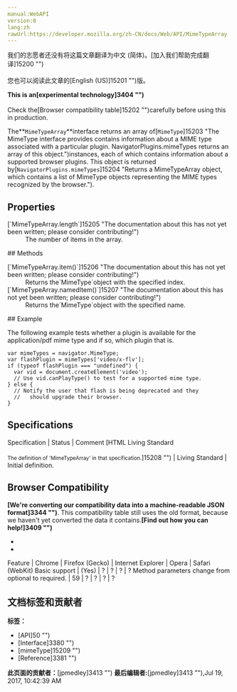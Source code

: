 ```yaml
---
manual:WebAPI
version:0
lang:zh
rawUrl:https://developer.mozilla.org/zh-CN/docs/Web/API/MimeTypeArray
---
```




<bdi>我们的志愿者还没有将这篇文章翻译为<bdi>中文 (简体)</bdi>。[加入我们帮助完成翻译]15200 "")<br></br>您也可以阅读此文章的[English (US)]15201 "")版。</bdi>






**This is an[experimental technology]3404 "")**<br></br>Check the[Browser compatibility table]15202 "")carefully before using this in production.




The**`MimeTypeArray`**interface returns an array of[`MimeType`]15203 "The MimeType interface provides contains information about a MIME type associated with a particular plugin. NavigatorPlugins.mimeTypes returns an array of this object.")instances, each of which contains information about a supported browser plugins. This object is returned by[`NavigatorPlugins.mimeTypes`]15204 "Returns a MimeTypeArray object, which contains a list of MimeType objects representing the MIME types recognized by the browser.").


## Properties<a name="Properties"></a>
<dl><dt>[`MimeTypeArray.length`]15205 "The documentation about this has not yet been written; please consider contributing!")</dt><dd>The number of items in the array.</dd></dl>
## Methods<a name="Methods"></a>
<dl><dt>[`MimeTypeArray.item()`]15206 "The documentation about this has not yet been written; please consider contributing!")</dt><dd>Returns the`MimeType`object with the specified index.</dd><dt>[`MimeTypeArray.namedItem()`]15207 "The documentation about this has not yet been written; please consider contributing!")</dt><dd>Returns the`MimeType`object with the specified name.</dd></dl>
## Example<a name="Example"></a>


The following example tests whether a plugin is available for the application/pdf mime type and if so, which plugin that is.


```
var mimeTypes = navigator.MimeType;
var flashPlugin = mimeTypes['video/x-flv'];
if (typeof flashPlugin === "undefined") {
  var vid = document.createElement('video');
  // Use vid.canPlayType() to test for a supported mime type.
} else {
  // Notify the user that flash is being deprecated and they
  //   should upgrade their browser.
}
```

## Specifications<a name="Specifications"></a>
Specification | Status | Comment 
[HTML Living Standard<br></br><small>The definition of &#39;MimeTypeArray&#39; in that specification.</small>]15208 "") | Living Standard | Initial definition. 


## Browser Compatibility<a name="Browser_Compatibility"></a>


**[We&#39;re converting our compatibility data into a machine-readable JSON format]3344 "")**. This compatibility table still uses the old format, because we haven&#39;t yet converted the data it contains.**[Find out how you can help!]3409 "")**


* 
* 
Feature | Chrome | Firefox (Gecko) | Internet Explorer | Opera | Safari (WebKit) 
Basic support | (Yes) | ? | ? | ? | ? 
Method parameters change from optional to required. | 59 | ? | ? | ? | ? 







## 文档标签和贡献者
**标签：**
* [API]50 "")
* [Interface]3380 "")
* [mimeType]15209 "")
* [Reference]3381 "")

**此页面的贡献者：**[jpmedley]3413 "")
**最后编辑者:**[jpmedley]3413 ""),<time>Jul 19, 2017, 10:42:39 AM</time>


